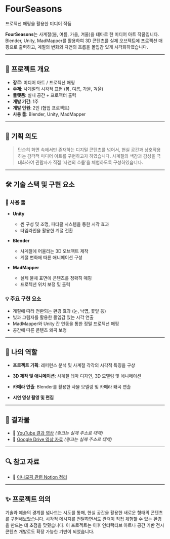 #  FourSeasons 
프로젝션 매핑을 활용한 미디어 작품

**FourSeasons**는 사계절(봄, 여름, 가을, 겨울)을 테마로 한 미디어 아트 작품입니다.  
Blender, Unity, MadMapper를 활용하여 3D 콘텐츠를 실제 오브젝트에 프로젝션 매핑으로 출력하고, 계절의 변화와 자연의 흐름을 몰입감 있게 시각화하였습니다.

---

## 📌 프로젝트 개요

- **장르**: 미디어 아트 / 프로젝션 매핑
- **주제**: 사계절의 시각적 표현 (봄, 여름, 가을, 겨울)
- **플랫폼**: 실내 공간 + 프로젝터 출력
- **개발 기간**: 1주
- **개발 인원**: 2인  (협업 프로젝트)
- **사용 툴**: Blender, Unity, MadMapper

---

## 🎯 기획 의도

> 단순히 화면 속에서만 존재하는 디지털 콘텐츠를 넘어서, 현실 공간과 상호작용하는 감각적 미디어 아트를 구현하고자 하였습니다. 사계절의 색감과 감성을 극대화하여 관람자가 직접 ‘자연의 흐름’을 체험하도록 구성하였습니다.

---

## 🛠 기술 스택 및 구현 요소

### 🔧 사용 툴

- **Unity**  
  - 씬 구성 및 조명, 파티클 시스템을 통한 시각 효과  
  - 타임라인을 활용한 계절 전환

- **Blender**  
  - 사계절에 어울리는 3D 오브젝트 제작  
  - 계절 변화에 따른 애니메이션 구성

- **MadMapper**  
  - 실제 물체 표면에 콘텐츠를 정확히 매핑  
  - 프로젝션 위치 보정 및 출력

### 💡 주요 구현 요소

- 계절에 따라 전환되는 환경 효과 (눈, 낙엽, 꽃잎 등)
- 빛과 그림자를 활용한 몰입감 있는 시각 연출
- MadMapper와 Unity 간 연동을 통한 정밀 프로젝션 매핑
- 공간에 따른 콘텐츠 왜곡 보정

---

## 👤 나의 역할

- **프로젝트 기획**: 레퍼런스 분석 및 사계절 각각의 시각적 특징을 구상
- **3D 제작 및 애니메이션**: 사계절 테마 디자인, 3D 모델링 및 애니메이션
- **카메라 연출**: Blender를 활용한 사물 모델링 및 카메라 왜곡 연출

- **시연 영상 촬영 및 편집**

---

## 📸 결과물

- 🎥 [YouTube 결과 영상](https://your-youtube-link.com) *(링크는 실제 주소로 대체)*  
- 📂 [Google Drive 영상 자료](https://your-drive-link.com) *(링크는 실제 주소로 대체)*

---

## 🔍 참고 자료

- 📘 [아나모픽 관련 Notion 정리](https://your-notion-link.com)

---

## ✨ 프로젝트 의의

기술과 예술의 경계를 넘나드는 시도를 통해, 현실 공간을 활용한 새로운 형태의 콘텐츠를 구현해보았습니다. 시각적 메시지를 전달하면서도 관객이 직접 체험할 수 있는 환경을 만드는 데 초점을 맞췄습니다. 이 프로젝트는 이후 인터랙티브 아트나 공간 기반 전시 콘텐츠 개발로도 확장 가능한 기반이 되었습니다.
